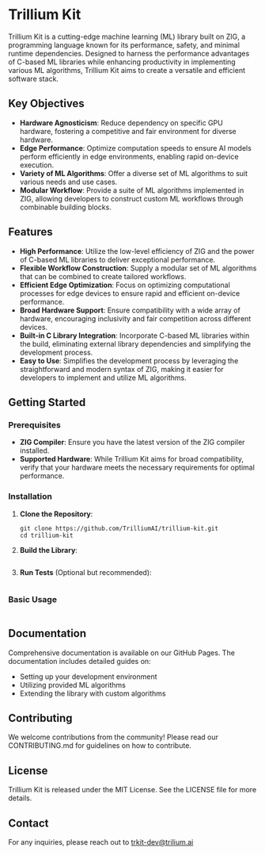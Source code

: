 # Trillium Kit

Trillium Kit is a cutting-edge machine learning (ML) library built on ZIG, a programming language known for its performance, safety, and minimal runtime dependencies. Designed to harness the performance advantages of C-based ML libraries while enhancing productivity in implementing various ML algorithms, Trillium Kit aims to create a versatile and efficient software stack.

## Key Objectives

- **Hardware Agnosticism**: Reduce dependency on specific GPU hardware, fostering a competitive and fair environment for diverse hardware.
- **Edge Performance**: Optimize computation speeds to ensure AI models perform efficiently in edge environments, enabling rapid on-device execution.
- **Variety of ML Algorithms**: Offer a diverse set of ML algorithms to suit various needs and use cases.
- **Modular Workflow**: Provide a suite of ML algorithms implemented in ZIG, allowing developers to construct custom ML workflows through combinable building blocks.

## Features

- **High Performance**: Utilize the low-level efficiency of ZIG and the power of C-based ML libraries to deliver exceptional performance.
- **Flexible Workflow Construction**: Supply a modular set of ML algorithms that can be combined to create tailored workflows.
- **Efficient Edge Optimization**: Focus on optimizing computational processes for edge devices to ensure rapid and efficient on-device performance.
- **Broad Hardware Support**: Ensure compatibility with a wide array of hardware, encouraging inclusivity and fair competition across different devices.
- **Built-in C Library Integration**: Incorporate C-based ML libraries within the build, eliminating external library dependencies and simplifying the development process.
- **Easy to Use**: Simplifies the development process by leveraging the straightforward and modern syntax of ZIG, making it easier for developers to implement and utilize ML algorithms.

## Getting Started

### Prerequisites
- **ZIG Compiler**: Ensure you have the latest version of the ZIG compiler installed.
- **Supported Hardware**: While Trillium Kit aims for broad compatibility, verify that your hardware meets the necessary requirements for optimal performance.

### Installation

1. **Clone the Repository**:

    ```
    git clone https://github.com/TrilliumAI/trillium-kit.git
    cd trillium-kit
    ```

2. **Build the Library**:

    ```
    ```

3. **Run Tests** (Optional but recommended):

    ```
    ```

### Basic Usage

```
```

## Documentation

Comprehensive documentation is available on our GitHub Pages. The documentation includes detailed guides on:

- Setting up your development environment
- Utilizing provided ML algorithms
- Extending the library with custom algorithms

## Contributing

We welcome contributions from the community! Please read our CONTRIBUTING.md for guidelines on how to contribute.

## License

Trillium Kit is released under the MIT License. See the LICENSE file for more details.

## Contact
For any inquiries, please reach out to trkit-dev@trilium.ai
